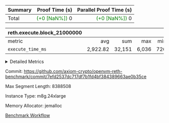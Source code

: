 | Summary | Proof Time (s) | Parallel Proof Time (s) |
|:---|---:|---:|
| Total | <span style='color: green'>(+0 [NaN%])</span> 0 | <span style='color: green'>(+0 [NaN%])</span> 0 |


| reth.execute.block_21000000 |||||
|:---|---:|---:|---:|---:|
|metric|avg|sum|max|min|
| `execute_time_ms     ` |  2,922.82 |  32,151 |  6,036 |  726 |



<details>
<summary>Detailed Metrics</summary>

| group | block_number | num_segments |
| --- | --- | --- |
| reth.execute.block_21000000 | 21000000 | 11 | 

| group | block_number | segment | execute_time_ms |
| --- | --- | --- | --- |
| reth.execute.block_21000000 | 21000000 | 0 | 3,043 | 
| reth.execute.block_21000000 | 21000000 | 1 | 2,916 | 
| reth.execute.block_21000000 | 21000000 | 10 | 726 | 
| reth.execute.block_21000000 | 21000000 | 2 | 2,812 | 
| reth.execute.block_21000000 | 21000000 | 3 | 860 | 
| reth.execute.block_21000000 | 21000000 | 4 | 6,036 | 
| reth.execute.block_21000000 | 21000000 | 5 | 3,343 | 
| reth.execute.block_21000000 | 21000000 | 6 | 3,522 | 
| reth.execute.block_21000000 | 21000000 | 7 | 3,421 | 
| reth.execute.block_21000000 | 21000000 | 8 | 3,351 | 
| reth.execute.block_21000000 | 21000000 | 9 | 2,121 | 

</details>


Commit: https://github.com/axiom-crypto/openvm-reth-benchmark/commit/7efd2537dc717df7b1fd4bf384389663ae0b35ce

Max Segment Length: 8388508

Instance Type: m8g.24xlarge

Memory Allocator: jemalloc

[Benchmark Workflow](https://github.com/axiom-crypto/openvm-reth-benchmark/actions/runs/14674011496)

